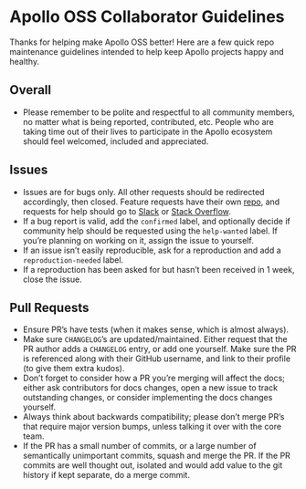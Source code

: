 # Apollo OSS Collaborator Guidelines

Thanks for helping make Apollo OSS better! Here are a few quick repo maintenance guidelines intended to help keep Apollo projects happy and healthy.

## Overall

- Please remember to be polite and respectful to all community members, no matter what is being reported, contributed, etc. People who are taking time out of their lives to participate in the Apollo ecosystem should feel welcomed, included and appreciated.

## Issues

- Issues are for bugs only. All other requests should be redirected accordingly, then closed. Feature requests have their own [repo](https://github.com/apollographql/apollo-feature-requests), and requests for help should go to [Slack](https://www.apollographql.com/slack) or [Stack Overflow](http://stackoverflow.com).
- If a bug report is valid, add the `confirmed` label, and optionally decide if community help should be requested using the `help-wanted` label. If you’re planning on working on it, assign the issue to yourself.
- If an issue isn’t easily reproducible, ask for a reproduction and add a `reproduction-needed` label.
- If a reproduction has been asked for but hasn’t been received in 1 week, close the issue.

## Pull Requests

* Ensure PR’s have tests (when it makes sense, which is almost always).
* Make sure `CHANGELOG`’s are updated/maintained. Either request that the PR author adds a `CHANGELOG` entry, or add one yourself. Make sure the PR is referenced along with their GitHub username, and link to their profile (to give them extra kudos).
* Don’t forget to consider how a PR you’re merging will affect the docs; either ask contributors for docs changes, open a new issue to track outstanding changes, or consider implementing the docs changes yourself.
* Always think about backwards compatibility; please don’t merge PR’s that require major version bumps, unless talking it over with the core team.
* If the PR has a small number of commits, or a large number of semantically unimportant commits, squash and merge the PR. If the PR commits are well thought out, isolated and would add value to the git history if kept separate, do a merge commit.
